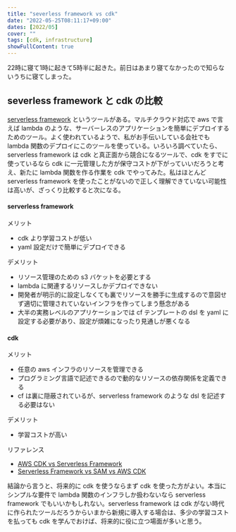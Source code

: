```yaml
---
title: "severless framework vs cdk"
date: "2022-05-25T08:11:17+09:00"
dates: [2022/05]
cover: ""
tags: [cdk, infrastructure]
showFullContent: true
---
```


22時に寝て1時に起きて5時半に起きた。前日はあまり寝てなかったので知らないうちに寝てしまった。

## severless framework と cdk の比較

[serverless framework](https://www.serverless.com/) というツールがある。マルチクラウド対応で aws で言えば lambda のような、サーバーレスのアプリケーションを簡単にデプロイするためのツール。よく使われているようで、私がお手伝いしている会社でも lambda 関数のデプロイにこのツールを使っている。いろいろ調べていたら、serverless framework は cdk と真正面から競合になるツールで、cdk をすでに使っているなら cdk に一元管理した方が保守コストが下がっていいだろうと考え、新たに lambda 関数を作る作業を cdk でやってみた。私はほとんど serverless framework を使ったことがないので正しく理解できていない可能性は高いが、ざっくり比較すると次になる。

#### serverless framework

メリット
* cdk より学習コストが低い
* yaml 設定だけで簡単にデプロイできる

デメリット
* リソース管理のための s3 バケットを必要とする
* lambda に関連するリソースしかデプロイできない
* 開発者が明示的に設定しなくても裏でリソースを勝手に生成するので意図せず適切に管理されていないインフラを作ってしまう懸念がある
* 大半の実務レベルのアプリケーションでは cf テンプレートの dsl を yaml に設定する必要があり、設定が煩雑になったり見通しが悪くなる

#### cdk

メリット
* 任意の aws インフラのリソースを管理できる
* プログラミング言語で記述できるので動的なリソースの依存関係を定義できる
* cf は裏に隠蔽されているが、serverless framework のような dsl を記述する必要はない

デメリット
* 学習コストが高い

リファレンス

* [AWS CDK vs Serverless Framework](https://www.secjuice.com/aws-cdk-vs-serverless-framework/)
* [Serverless Framework vs SAM vs AWS CDK](https://dev.to/tastefulelk/serverless-framework-vs-sam-vs-aws-cdk-1g9g)

結論から言うと、将来的に cdk を使うならまず cdk を使った方がよい。本当にシンプルな要件で lambda 関数のインフラしか扱わないなら serverless framework でもいいかもしれない。serverless framework は cdk がない時代に作られたツールだろうからいまから新規に導入する場合は、多少の学習コストを払っても cdk を学んでおけば、将来的に役に立つ場面が多いと思う。
